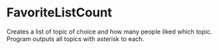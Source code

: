 # FavoriteListCount
Creates a list of topic of choice and how many people liked which topic. Program outputs all topics with asterisk to each.
